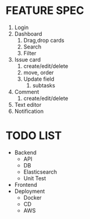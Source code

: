 # FEATURE SPEC
1. Login
2. Dashboard
    1. Drag,drop cards
    2. Search
    3. Filter
3. Issue card
    1. create/edit/delete
    2. move, order
    3. Update field 
        1. subtasks
4. Comment
    1. create/edit/delete
5. Text editor
6. Notification

# TODO LIST
- Backend
    - API
    - DB
    - Elasticsearch
    - Unit Test
- Frontend
- Deployment
    - Docker
    - CD
    - AWS